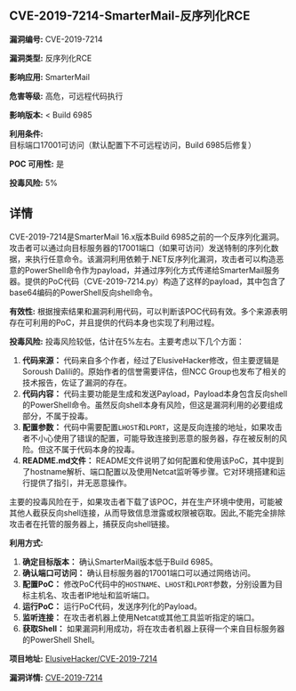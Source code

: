 ## CVE-2019-7214-SmarterMail-反序列化RCE

**漏洞编号:** CVE-2019-7214

**漏洞类型:** 反序列化RCE

**影响应用:** SmarterMail

**危害等级:** 高危，可远程代码执行

**影响版本:** < Build 6985

**利用条件:** 目标端口17001可访问（默认配置下不可远程访问，Build 6985后修复）

**POC 可用性:** 是

**投毒风险:** 5%

## 详情

CVE-2019-7214是SmarterMail 16.x版本Build 6985之前的一个反序列化漏洞。攻击者可以通过向目标服务器的17001端口（如果可访问）发送特制的序列化数据，来执行任意命令。该漏洞利用依赖于.NET反序列化漏洞，攻击者可以构造恶意的PowerShell命令作为payload，并通过序列化方式传递给SmarterMail服务器。提供的PoC代码（CVE-2019-7214.py）构造了这样的payload，其中包含了base64编码的PowerShell反向shell命令。  

**有效性:**  根据搜索结果和漏洞利用代码，可以判断该POC代码有效。多个来源表明存在可利用的PoC，并且提供的代码本身也实现了利用过程。

**投毒风险:** 投毒风险较低，估计在5%左右。主要考虑以下几个方面：
1.  **代码来源：** 代码来自多个作者，经过了ElusiveHacker修改，但主要逻辑是Soroush Dalili的。原始作者的信誉需要评估，但NCC Group也发布了相关的技术报告，佐证了漏洞的存在。
2.  **代码内容：** 代码主要功能是生成和发送Payload，Payload本身包含反向shell的PowerShell命令。虽然反向shell本身有风险，但这是漏洞利用的必要组成部分，不属于投毒。
3.  **配置参数：**  代码中需要配置`LHOST`和`LPORT`，这是反向连接的地址，如果攻击者不小心使用了错误的配置，可能导致连接到恶意的服务器，存在被反制的风险。但这不属于代码本身的投毒。
4. **README.md文件：** README文件说明了如何配置和使用该PoC，其中提到了hostname解析、端口配置以及使用Netcat监听等步骤。它对环境搭建和运行提供了指引，并无恶意操作。

主要的投毒风险在于，如果攻击者下载了该POC，并在生产环境中使用，可能被其他人截获反向shell连接，从而导致信息泄露或权限被窃取。因此,不能完全排除攻击者在托管的服务器上，捕获反向shell链接。

**利用方式:**  
1.  **确定目标版本：**  确认SmarterMail版本低于Build 6985。
2.  **确认端口可访问：** 确认目标服务器的17001端口可以通过网络访问。
3.  **配置PoC：** 修改PoC代码中的`HOSTNAME`、`LHOST`和`LPORT`参数，分别设置为目标主机名、攻击者IP地址和监听端口。
4.  **运行PoC：** 运行PoC代码，发送序列化的Payload。
5.  **监听连接：** 在攻击者机器上使用Netcat或其他工具监听指定的端口。
6.  **获取Shell：** 如果漏洞利用成功，将在攻击者机器上获得一个来自目标服务器的PowerShell Shell。

**项目地址:** [ElusiveHacker/CVE-2019-7214](https://github.com/ElusiveHacker/CVE-2019-7214)

**漏洞详情:** [CVE-2019-7214](https://nvd.nist.gov/vuln/detail/CVE-2019-7214)